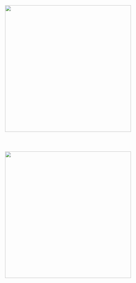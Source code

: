 ##

<p align="center"><img src="https://cdn.jsdelivr.net/gh/zb9678/img@main/im7/03.04:16:29:13.png" style="width:400px;"></p><br><br>

<p align="center"><img src="https://cdn.jsdelivr.net/gh/zb9678/img@main/im7/03.04:16:29:58.png" style="width:400px;"></p>
